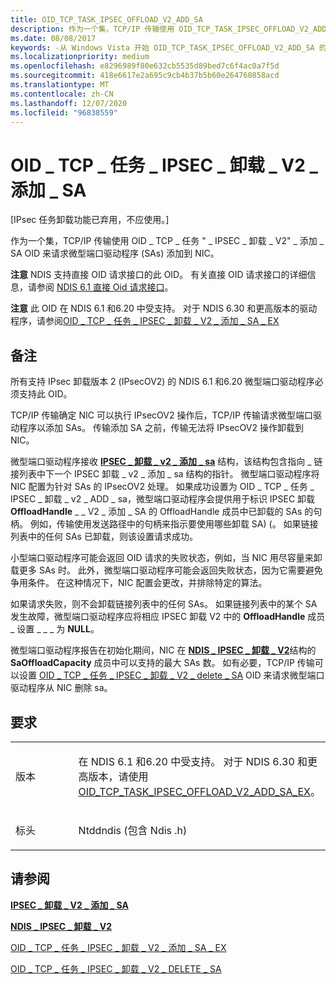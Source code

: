```yaml
---
title: OID_TCP_TASK_IPSEC_OFFLOAD_V2_ADD_SA
description: 作为一个集，TCP/IP 传输使用 OID_TCP_TASK_IPSEC_OFFLOAD_V2_ADD_SA OID 来请求微型端口驱动程序 (SAs) 向 NIC 添加指定的安全关联。
ms.date: 08/08/2017
keywords: -从 Windows Vista 开始 OID_TCP_TASK_IPSEC_OFFLOAD_V2_ADD_SA 的网络驱动程序
ms.localizationpriority: medium
ms.openlocfilehash: e8296989f80e632cb5535d89bed7c6f4ac0a7f5d
ms.sourcegitcommit: 418e6617e2a695c9cb4b37b5b60e264760858acd
ms.translationtype: MT
ms.contentlocale: zh-CN
ms.lasthandoff: 12/07/2020
ms.locfileid: "96838559"
---
```

# <a name="oid_tcp_task_ipsec_offload_v2_add_sa"></a>OID \_ TCP \_ 任务 \_ IPSEC \_ 卸载 \_ V2 \_ 添加 \_ SA


\[IPsec 任务卸载功能已弃用，不应使用。\]

作为一个集，TCP/IP 传输使用 OID \_ TCP \_ 任务 " \_ IPSEC \_ 卸载 \_ V2" \_ 添加 \_ SA OID 来请求微型端口驱动程序 (SAs) 添加到 NIC。

**注意**  NDIS 支持直接 OID 请求接口的此 OID。 有关直接 OID 请求接口的详细信息，请参阅 [NDIS 6.1 直接 Oid 请求接口](/windows-hardware/drivers/ddi/_netvista/)。

 

**注意**  此 OID 在 NDIS 6.1 和6.20 中受支持。 对于 NDIS 6.30 和更高版本的驱动程序，请参阅[OID \_ TCP \_ 任务 \_ IPSEC \_ 卸载 \_ V2 \_ 添加 \_ SA \_ EX](oid-tcp-task-ipsec-offload-v2-add-sa-ex.md)

 

<a name="remarks"></a>备注
-------

所有支持 IPsec 卸载版本 2 (IPsecOV2) 的 NDIS 6.1 和6.20 微型端口驱动程序必须支持此 OID。

TCP/IP 传输确定 NIC 可以执行 IPsecOV2 操作后，TCP/IP 传输请求微型端口驱动程序以添加 SAs。 传输添加 SA 之前，传输无法将 IPsecOV2 操作卸载到 NIC。

微型端口驱动程序接收 [**IPSEC \_ 卸载 \_ v2 \_ 添加 \_ sa**](/windows-hardware/drivers/ddi/ndis/ns-ndis-_ipsec_offload_v2_add_sa) 结构，该结构包含指向 \_ 链接列表中下一个 IPSEC 卸载 \_ v2 \_ 添加 \_ sa 结构的指针。 微型端口驱动程序将 NIC 配置为针对 SAs 的 IPsecOV2 处理。 如果成功设置为 OID \_ TCP \_ 任务 \_ IPSEC \_ 卸载 \_ v2 \_ ADD \_ sa，微型端口驱动程序会提供用于标识 IPSEC 卸载 **OffloadHandle** \_ \_ V2 \_ 添加 \_ SA 的 OffloadHandle 成员中已卸载的 SAs 的句柄。 例如，传输使用发送路径中的句柄来指示要使用哪些卸载 SA)  (。 如果链接列表中的任何 SAs 已卸载，则该设置请求成功。

小型端口驱动程序可能会返回 OID 请求的失败状态，例如，当 NIC 用尽容量来卸载更多 SAs 时。 此外，微型端口驱动程序可能会返回失败状态，因为它需要避免争用条件。 在这种情况下，NIC 配置会更改，并排除特定的算法。

如果请求失败，则不会卸载链接列表中的任何 SAs。 如果链接列表中的某个 SA 发生故障，微型端口驱动程序应将相应 IPSEC 卸载 V2 中的 **OffloadHandle** 成员 \_ 设置 \_ \_ \_ 为 **NULL**。

微型端口驱动程序报告在初始化期间，NIC 在 [**NDIS \_ IPSEC \_ 卸载 \_ V2**](/windows-hardware/drivers/ddi/ntddndis/ns-ntddndis-_ndis_ipsec_offload_v2)结构的 **SaOffloadCapacity** 成员中可以支持的最大 SAs 数。 如有必要，TCP/IP 传输可以设置 [OID \_ TCP \_ 任务 \_ IPSEC \_ 卸载 \_ V2 \_ delete \_ SA](oid-tcp-task-ipsec-offload-v2-delete-sa.md) OID 来请求微型端口驱动程序从 NIC 删除 sa。

<a name="requirements"></a>要求
------------

<table>
<colgroup>
<col width="50%" />
<col width="50%" />
</colgroup>
<tbody>
<tr class="odd">
<td><p>版本</p></td>
<td><p>在 NDIS 6.1 和6.20 中受支持。 对于 NDIS 6.30 和更高版本，请使用 <a href="oid-tcp-task-ipsec-offload-v2-add-sa-ex.md" data-raw-source="[OID_TCP_TASK_IPSEC_OFFLOAD_V2_ADD_SA_EX](oid-tcp-task-ipsec-offload-v2-add-sa-ex.md)">OID_TCP_TASK_IPSEC_OFFLOAD_V2_ADD_SA_EX</a>。</p></td>
</tr>
<tr class="even">
<td><p>标头</p></td>
<td>Ntddndis (包含 Ndis .h) </td>
</tr>
</tbody>
</table>

## <a name="see-also"></a>请参阅


[**IPSEC \_ 卸载 \_ V2 \_ 添加 \_ SA**](/windows-hardware/drivers/ddi/ndis/ns-ndis-_ipsec_offload_v2_add_sa)

[**NDIS \_ IPSEC \_ 卸载 \_ V2**](/windows-hardware/drivers/ddi/ntddndis/ns-ntddndis-_ndis_ipsec_offload_v2)

[OID \_ TCP \_ 任务 \_ IPSEC \_ 卸载 \_ V2 \_ 添加 \_ SA \_ EX](oid-tcp-task-ipsec-offload-v2-add-sa-ex.md)

[OID \_ TCP \_ 任务 \_ IPSEC \_ 卸载 \_ V2 \_ DELETE \_ SA](oid-tcp-task-ipsec-offload-v2-delete-sa.md)

 


